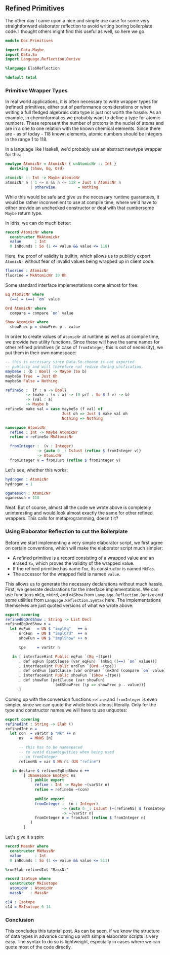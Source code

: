 ## Refined Primitives

The other day I came upon a nice and simple use case for some
very straightforward elaborator reflection to avoid
writing boring boilerplate code. I thought others might find
this useful as well, so here we go.

```idris
module Doc.Primitives

import Data.Maybe
import Data.So
import Language.Reflection.Derive

%language ElabReflection

%default total
```

### Primitive Wrapper Types

In real world applications, it is often necessary to write
wrapper types for (refined) primitives, either out of
performance considerations or when writing a full fledged
algebraic data type is just not worth the hassle.
As an example, in cheminformatics we probably want to define
a type for atomic numbers. These represent the number of
protons in the nuclei of atoms and are in a one to one relation
with the known chemical elements. Since there are - as of today -
118 known elements, atomic numbers should be integers in the
range 1 to 118.

In a language like Haskell, we'd probably use an abstract
newtype wrapper for this:

```haskell
newtype AtomicNr = AtomicNr { unAtomicNr :: Int }
  deriving (Show, Eq, Ord)

atomicNr :: Int -> Maybe AtomicNr
atomicNr n | 1 <= n && n <= 118 = Just $ AtomicNr n
           | otherwise          = Nothing
```

While this would be safe and give us
the necessary runtime guarantees, it would be rather inconvenient
to use at compile time, where we'd have to either provide
an unchecked constructor or deal with that cumbersome
`Maybe` return type.

In Idris, we can do much better:

```idris
record AtomicNr where
  constructor MkAtomicNr
  value      : Int
  0 inBounds : So (1 <= value && value <= 118)
```

Here, the proof of validity is builtin, which
allows us to publicly export `AtomicNr` without
fear of invalid values being wrapped up in client code:

```idris
fluorine : AtomicNr
fluorine = MkAtomicNr 19 Oh
```

Some standard interface implementations come almost for free:

```idris
Eq AtomicNr where
  (==) = (==) `on` value

Ord AtomicNr where
  compare = compare `on` value

Show AtomicNr where
  showPrec p = showPrec p . value
```

In order to create values of `AtomicNr` at runtime as well
as at compile time, we provide two utility functions. Since these will
have the same names for other refined primitives (in case of
`fromInteger`, this is out of necessity), we put them in their own namespace:

```idris
-- this is necessary since Data.So.choose is not exported
-- publicly and will therefore not reduce during unification.
maybeSo : (b : Bool) -> Maybe (So b)
maybeSo True  = Just Oh
maybeSo False = Nothing

refineSo :  {f : a -> Bool}
         -> (make : (v : a) -> (0 prf : So $ f v) -> b)
         -> (val : a)
         -> Maybe b
refineSo make val = case maybeSo (f val) of
                         Just oh => Just $ make val oh
                         Nothing => Nothing

namespace AtomicNr
  refine : Int -> Maybe AtomicNr
  refine = refineSo MkAtomicNr

  fromInteger :  (v : Integer)
              -> {auto 0 _: IsJust (refine $ fromInteger v)}
              -> AtomicNr
  fromInteger v = fromJust (refine $ fromInteger v)
```

Let's see, whether this works:

```idris
hydrogen : AtomicNr
hydrogen = 1

oganesson : AtomicNr
oganesson = 118
```

Neat. But of course, almost all the code we wrote above is completely
uninteresting and would look almost exactly the same for other
refined wrappers. This calls for metaprogramming, doesn't it?

### Using Elaborator Reflection to cut the Boilerplate

Before we start implementing a very simple elaborator script,
we first agree on certain conventions, which will make the elaborator
script much simpler:

  * A refined primitive is a record consisting of a wrapped value and an
    erased `So`, which proves the validity of the wrapped value.
  * If the refined primitive has name `Foo`, its constructor is named
    `MkFoo`.
  * The accessor for the wrapped field is named `value`.

This allows us to generate the necessary declarations without much
hassle. First, we generate declarations for the interface implementations.
We can use functions `mkEq`, `mkOrd`, and `mkShow`
from `Language.Reflection.Derive` and some utilities from
`Language.Reflection.Syntax` here. The implementations themselves
are just quoted versions of what we wrote above:

```idris
export covering
refinedEqOrdShow : String -> List Decl
refinedEqOrdShow n =
  let eqFun   = UN $ "implEq"   ++ n
      ordFun  = UN $ "implOrd"  ++ n
      showFun = UN $ "implShow" ++ n

      tpe     = varStr n

   in [ interfaceHint Public eqFun `(Eq ~(tpe))
      , def eqFun [patClause (var eqFun) `(mkEq ((==) `on` value))]
      , interfaceHint Public ordFun `(Ord ~(tpe))
      , def ordFun [patClause (var ordFun) `(mkOrd (compare `on` value))]
      , interfaceHint Public showFun `(Show ~(tpe))
      , def showFun [patClause (var showFun)
                     `(mkShowPrec (\p => showPrec p . value))]
      ]
```

Coming up with the conversion functions `refine` and `fromInteger`
is even simpler, since we can quote the whole block almost literally.
Only for the type and constructor names we will have to use unquotes:

```idris
export covering
refinedInt : String -> Elab ()
refinedInt n =
  let con  = varStr $ "Mk" ++ n
      ns   = MkNS [n]

      -- this has to be namespaced
      -- to avoid disambiguities when being used
      -- in fromInteger
      refineNS = var $ NS ns (UN "refine")

   in declare $ refinedEqOrdShow n ++
        [ INamespace EmptyFC ns
          `[ public export
             refine : Int -> Maybe ~(varStr n)
             refine = refineSo ~(con)
 
             public export
             fromInteger :  (n : Integer)
                         -> {auto 0 _: IsJust (~(refineNS) $ fromInteger n)}
                         -> ~(varStr n)
             fromInteger n = fromJust (refine $ fromInteger n)
           ]
        ]
```

Let's give it a spin:

```idris
record MassNr where
  constructor MkMassNr
  value      : Int
  0 inBounds : So (1 <= value && value <= 511)

%runElab refinedInt "MassNr"

record Isotope where
  constructor MkIsotope
  atomicNr : AtomicNr
  massNr   : MassNr

c14 : Isotope
c14 = MkIsotope 6 14
```

### Conclusion

This concludes this tutorial post. As can be seen, if we know the structure
of data types in advance coming up with simple elaborator
scripts is very easy. The syntax to do so is lightweight,
especially in cases where we can quote most of the code directly.
